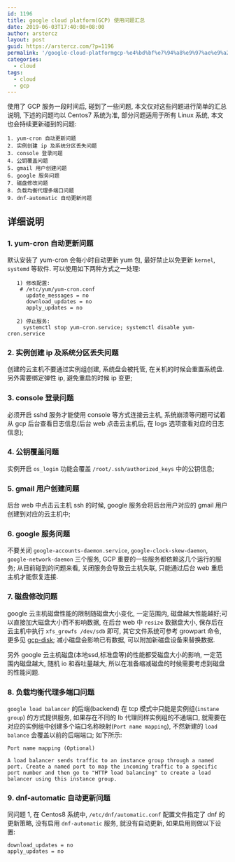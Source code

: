 ```yaml
---
id: 1196
title: google cloud platform(GCP) 使用问题汇总
date: 2019-06-03T17:40:08+08:00
author: arstercz
layout: post
guid: https://arstercz.com/?p=1196
permalink: '/google-cloud-platformgcp-%e4%bd%bf%e7%94%a8%e9%97%ae%e9%a2%98%e6%b1%87%e6%80%bb/'
categories:
  - cloud
tags:
  - cloud
  - gcp
---
```

使用了 GCP 服务一段时间后, 碰到了一些问题, 本文仅对这些问题进行简单的汇总说明, 下述的问题均以 Centos7 系统为准, 部分问题适用于所有 Linux 系统, 本文也会持续更新碰到的问题:

```
1. yum-cron 自动更新问题
2. 实例创建 ip 及系统分区丢失问题
3. console 登录问题
4. 公钥覆盖问题
5. gmail 用户创建问题
6. google 服务问题
7. 磁盘修改问题
8. 负载均衡代理多端口问题
9. dnf-automatic 自动更新问题
```

## 详细说明

### 1. yum-cron 自动更新问题

默认安装了 yum-cron 会每小时自动更新 yum 包, 最好禁止以免更新 `kernel`, `systemd` 等软件. 可以使用如下两种方式之一处理:

```
   1) 修改配置:
    # /etc/yum/yum-cron.conf
      update_messages = no
      download_updates = no
      apply_updates = no

   2) 停止服务:
     systemctl stop yum-cron.service; systemctl disable yum-cron.service
```

### 2. 实例创建 ip 及系统分区丢失问题

创建的云主机不要通过实例组创建, 系统盘会被托管, 在关机的时候会重置系统盘. 另外需要绑定弹性 ip, 避免重启的时候 ip 变更;

### 3. console 登录问题

必须开启 sshd 服务才能使用 console 等方式连接云主机, 系统崩溃等问题可试着从 gcp 后台查看日志信息(后台 web 点击云主机后, 在 logs 选项查看对应的日志信息);

### 4. 公钥覆盖问题

实例开启 `os_login` 功能会覆盖 `/root/.ssh/authorized_keys` 中的公钥信息;

### 5. gmail 用户创建问题

后台 web 中点击云主机 ssh 的时候, google 服务会将后台用户对应的 gmail 用户创建到对应的云主机中;

### 6. google 服务问题

不要关闭 `google-accounts-daemon.service`, `google-clock-skew-daemon`, `google-network-daemon` 三个服务, GCP 重要的一些服务都依赖这几个运行的服务; 从目前碰到的问题来看, 关闭服务会导致云主机失联, 只能通过后台 web 重启主机才能恢复连接.

### 7. 磁盘修改问题

google 云主机磁盘性能的限制随磁盘大小变化, 一定范围内, 磁盘越大性能越好;可以直接加大磁盘大小而不影响数据, 在后台 web 中 `resize` 数据盘大小, 保存后在云主机中执行 `xfs_growfs /dev/sdb` 即可, 其它文件系统可参考 growpart 命令, 更多见 <a href="https://cloud.google.com/compute/docs/disks/add-persistent-disk">gcp-disk</a>; 减小磁盘会影响已有数据, 可以附加新磁盘设备来替换数据.

另外 google 云主机磁盘(本地ssd,标准盘等)的性能都受磁盘大小的影响, 一定范围内磁盘越大, 随机 io 和吞吐量越大, 所以在准备缩减磁盘的时候需要考虑到磁盘的性能问题.

### 8. 负载均衡代理多端口问题

`google load balancer` 的后端(backend) 在 tcp 模式中只能是实例组(`instane group`) 的方式提供服务, 如果存在不同的 lb 代理同样实例组的不通端口, 就需要在对应的实例组中创建多个端口名称映射(`Port name mapping`), 不然新建的 `load balance` 会覆盖以前的后端端口; 如下所示:

```
Port name mapping (Optional)

A load balancer sends traffic to an instance group through a named port. Create a named port to map the incoming traffic to a specific port number and then go to "HTTP load balancing" to create a load balancer using this instance group.
```

### 9. dnf-automatic 自动更新问题

同问题 1, 在 Centos8 系统中, `/etc/dnf/automatic.conf` 配置文件指定了 dnf 的更新策略, 没有启用 `dnf-automatic` 服务, 就没有自动更新, 如果启用则做以下设置:
```
download_updates = no
apply_updates = no
```
